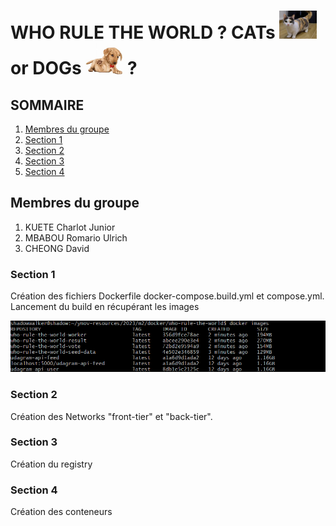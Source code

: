 # WHO RULE THE WORLD ? CATs <img src="images/cat.jpg" alt="cats" width="60" /> or DOGs <img src="images/dog.jpg" alt="dogs" width="60" /> ?

## SOMMAIRE

1. [Membres du groupe](#membres-du-groupe)
2. [Section 1](#Section-1)
3. [Section 2](#Section-2)
4. [Section 3](#Section-3)
5. [Section 4](#Section-4)

## Membres du groupe

1. KUETE Charlot Junior
2. MBABOU Romario Ulrich
3. CHEONG David

### Section 1

Création des fichiers Dockerfile docker-compose.build.yml et compose.yml.
Lancement du build en récupérant les images

![capture1](images/image.png)

### Section 2

Création des Networks "front-tier" et "back-tier".

### Section 3

Création du registry

### Section 4

Création des conteneurs

